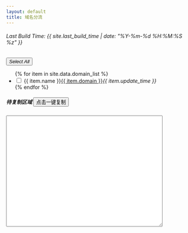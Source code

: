 ```yaml
---
layout: default
title: 域名分流
---
```

<div class="row"><h6>Last Build Time: {{ site.last_build_time | date: "%Y-%m-%d %H:%M:%S %z" }}</h6><div>
<div class="row pt-3 bg-light bg-gradient">
    <div class="col">
        <button type="button" class="btn btn-outline-primary" id="selectAllButton"><i class="bi bi-list-check">Select All</i></button>
        <ul class="list-group">
            {% for item in site.data.domain_list %}
            <li class="list-group-item">
                <input class="form-check-input me-1" type="checkbox" value="{{ item.contain_domain | join: '<br>'}}" id="{{ item.name }}Checkbox">
                <label class="form-check-label" for="{{ item.name }}Checkbox">{{ item.name }}<i class="bi bi-dash"></i><a href="https://{{ item.domain }}" class="link-offset-2 link-offset-3-hover link-underline-danger link-underline-opacity-0 link-underline-opacity-75-hover">{{ item.domain }}</a><i class="bi bi-dash opacity-50">{{ item.update_time }}</i></label>
            </li>
            {% endfor %}
        </ul>
    </div>
    <div id="copyArea" class="col">
        <h5>待复制区域 <button class="btn btn-danger" id="oneclickcopy">点击一键复制</button></h5>
        <textarea id="copyContent" style="height: auto; min-height: 300px;" rows="2" cols="50" readonly></textarea>
    </div>
</div>
<script type="text/javascript">
// 获取复选框元素和待复制区域元素
const checkboxes = Array.from(document.querySelectorAll('input[type="checkbox"]'));
const copyContent = document.getElementById('copyContent');
const selectAllButton = document.getElementById('selectAllButton');

// 定义变量保存手动调整的高度
let textareaHeight = '';

// 为每个复选框添加事件监听器
checkboxes.forEach((checkbox) => {
    checkbox.addEventListener('change', () => {
        if (checkbox.checked) {
            // 复选框被选中时，将文本添加到待复制区域
            const text = checkbox.value;
            const formattedText = text.replace(/<br>/g, '\n');
            copyContent.value += formattedText + '\n';
        } else {
            // 复选框被取消选中时，从待复制区域删除文本
            const text = checkbox.value;
            const formattedText = text.replace(/<br>/g, '\n');
            copyContent.value = copyContent.value.replace(formattedText + '\n', '');
        }

        // 调整高度
        autoAdjustTextAreaHeight();
    });

    // 页面加载时恢复勾选状态
    const checkedStatus = localStorage.getItem(checkbox.id);
    checkbox.checked = checkedStatus === 'true';
});

// 全选按钮点击事件
let selectAllFlag = false; // 标记全选状态
selectAllButton.addEventListener('click', () => {
    if (!selectAllFlag) {
        checkboxes.forEach((checkbox) => {
            checkbox.checked = true;
        });
    } else {
        checkboxes.forEach((checkbox) => {
            checkbox.checked = false;
        });
    }

    selectAllFlag = !selectAllFlag; // 切换全选状态

    // 清空待复制区域内容
    copyContent.value = '';

    // 将内容插入待复制区域
    checkboxes.forEach((checkbox) => {
        if (checkbox.checked) {
            const text = checkbox.value;
            const formattedText = text.replace(/<br>/g, '\n');
            copyContent.value += formattedText + '\n';
        }
    });

    // 调整高度
    autoAdjustTextAreaHeight();
});

// 调整初始高度和监听复选框变化事件
function autoAdjustTextAreaHeight() {
    copyContent.style.height = 'auto';
    copyContent.style.height = copyContent.scrollHeight + 'px';

    // 保存手动调整的高度，仅在高度增加时保存
    if (copyContent.style.height > textareaHeight) {
        textareaHeight = copyContent.style.height;
    }
}

// 监听用户手动调整 <textarea> 的高度事件，并恢复高度
copyContent.addEventListener('input', () => {
    copyContent.style.height = textareaHeight;
});

// 允许待复制区域文本编辑
copyContent.readOnly = false;
// 创建一键复制按钮

const copyButton = document.querySelector('#copyArea button');
const textarea = document.getElementById('copyContent');

copyButton.addEventListener('click', () => {
    textarea.select();
    document.execCommand('copy');
    console.log('文本已成功复制到剪贴板');
});
</script>
